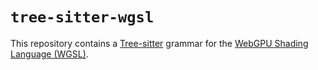 # `tree-sitter-wgsl`

This repository contains a [Tree-sitter](https://tree-sitter.github.io/tree-sitter/) grammar for the [WebGPU Shading Language (WGSL)](https://gpuweb.github.io/gpuweb/wgsl/).
